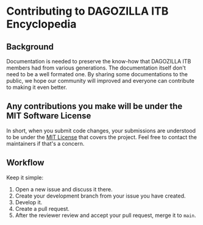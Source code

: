 # Contributing to DAGOZILLA ITB Encyclopedia

## Background

Documentation is needed to preserve the know-how that DAGOZILLA ITB members had from various generations. The documentation itself don't need to be a well formated one. By sharing some documentations to the public, we hope our community will improved and everyone can contribute to making it even better.

## Any contributions you make will be under the MIT Software License

In short, when you submit code changes, your submissions are understood to be under the [MIT License](LICENSE) that covers the project. Feel free to contact the maintainers if that's a concern.

## Workflow

Keep it simple:
1. Open a new issue and discuss it there.
2. Create your development branch from your issue you have created.
3. Develop it.
4. Create a pull request.
5. After the reviewer review and accept your pull request, merge it to `main`.
